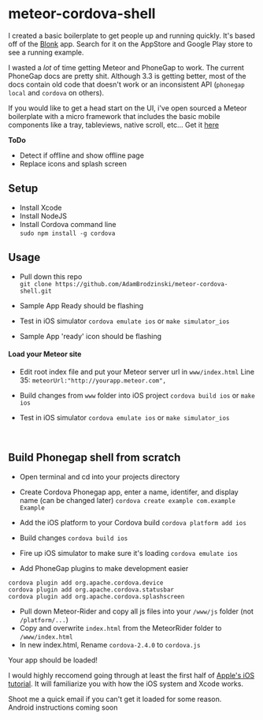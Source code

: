 meteor-cordova-shell
====================

I created a basic boilerplate to get people up and running quickly. It's based off of the [Blonk](http://blonk.co) app.
Search for it on the AppStore and Google Play store to see a running example.

I wasted a *lot* of time getting Meteor and PhoneGap to work. The current PhoneGap docs are pretty shit. Although 3.3 is getting better, most of the docs contain old code that doesn't work or an inconsistent API (`phonegap local` and `cordova` on others).

If you would like to get a head start on the UI, i've open sourced a Meteor boilerplate with a micro framework that includes the basic mobile components like a tray, tableviews, native scroll, etc... Get it [here](https://github.com/AdamBrodzinski/meteor-mobile-boilerplate)

**ToDo**
- Detect if offline and show offline page
- Replace icons and splash screen



## Setup
- Install Xcode
- Install NodeJS
- Install Cordova command line  
   `sudo npm install -g cordova`


## Usage

- Pull down this repo  
`git clone https://github.com/AdamBrodzinski/meteor-cordova-shell.git`

- Sample App Ready should be flashing

- Test in iOS simulator `cordova emulate ios` or `make simulator_ios`

- Sample App 'ready' icon should be flashing

#### Load your Meteor site

- Edit root index file and put your Meteor server url in `www/index.html` Line 35: `meteorUrl:"http://yourapp.meteor.com",`

- Build changes from `www` folder into iOS project `cordova build ios` or `make ios`

- Test in iOS simulator `cordova emulate ios` or `make simulator_ios`



<br>

## Build Phonegap shell from scratch

- Open terminal and cd into your projects directory

- Create Cordova Phonegap app, enter a name, identifer, and display name (can be changed later) `cordova create example com.example Example`
  
- Add the iOS platform to your Cordova build `cordova platform add ios`
  
- Build changes `cordova build ios`

- Fire up iOS simulator to make sure it's loading `cordova emulate ios`
  
- Add PhoneGap plugins to make development easier
```
cordova plugin add org.apache.cordova.device
cordova plugin add org.apache.cordova.statusbar
cordova plugin add org.apache.cordova.splashscreen
```

- Pull down Meteor-Rider and copy all js files into your `/www/js` folder (not `/platform/...`)
- Copy and overwrite `index.html` from the MeteorRider folder to `/www/index.html`
- In new index.html, Rename `cordova-2.4.0` to `cordova.js`


Your app should be loaded!  

I would highly reccomend going through at least the first half of [Apple's iOS tutorial](https://developer.apple.com/library/iOS/referencelibrary/GettingStarted/RoadMapiOS/index.html). 
It will familiarize you with how the iOS system and Xcode works.

Shoot me a quick email if you can't get it loaded for some reason.  
Android instructions coming soon
